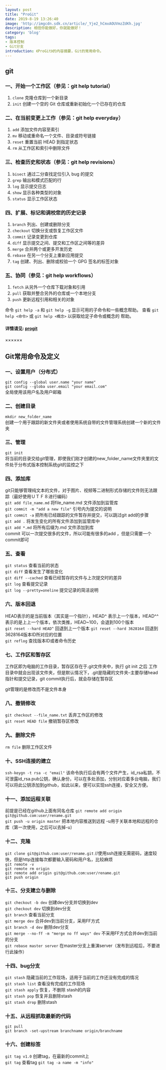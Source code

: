 ```yaml
---
layout: post
title: "ProGit"
date: 2019-8-19 13:26:40
image: 'http://imgcdn.sdk.cn/article/_Yje2_hCmxAOUVmzZdKh.jpg'
description: 相信你能做好，你就能做好！
category: 'blog'
tags:
- 版本控制
- Git分支
introduction: 《ProGit》的内容摘要，Git的常用命令。
---
```


## git
 
### 一、开始一个工作区（参见：git help tutorial）  

1. `clone`      克隆仓库到一个新目录
2. `init`       创建一个空的 Git 仓库或重新初始化一个已存在的仓库


### 二、在当前变更上工作（参见：git help everyday）  

1. `add`        添加文件内容至索引
2. `mv`         移动或重命名一个文件、目录或符号链接
3. `reset`      重置当前 HEAD 到指定状态
4. `rm`         从工作区和索引中删除文件


### 三、检查历史和状态（参见：git help revisions）  

1. `bisect`     通过二分查找定位引入 bug 的提交
2. `grep`       输出和模式匹配的行
3. `log`        显示提交日志
4. `show`       显示各种类型的对象
5. `status`     显示工作区状态


### 四、扩展、标记和调校您的历史记录  

1. `branch`     列出、创建或删除分支
2. `checkout`   切换分支或恢复工作区文件
3. `commit`     记录变更到仓库
4. `diff`       显示提交之间、提交和工作区之间等的差异
5. `merge`      合并两个或更多开发历史
6. `rebase`     在另一个分支上重新应用提交
7. `tag`        创建、列出、删除或校验一个 GPG 签名的标签对象


### 五、协同（参见：git help workflows）  

1. `fetch`      从另外一个仓库下载对象和引用
2. `pull`       获取并整合另外的仓库或一个本地分支
3. `push`       更新远程引用和相关的对象


命令 `git help -a` 和 `git help -g` 显示可用的子命令和一些概念帮助。
查看 `git help <命令>` 或 `git help <概念>` 以获取给定子命令或概念的
帮助。


#### 详情请见: [progit](https://gitee.com/progit/)   

××××××

## Git常用命令及定义

### 一、设置用户（分布式）
`git config --global user.name "your name"`  
`git config --globa user.email "your email.com"`  
全局使用该用户名及用户邮箱  

### 二、创建目录
`mkdir new_folder_name`  
创建一个用于跟踪的新文件夹或者使用系统自带的文件管理系统创建一个新的文件夹  

### 三、管理
`git init`  
将当前的目录交给git管理，即使我们刚才创建的new_folder_name文件夹里的文件处于分布式版本控制系统git的监控之下  

### 四、添加库
git只能够管理纯文本的文件，对于图片、视频等二进制形式存储的文件则无法跟踪（最好使用ＵＴＦ８进行编码）  
`git add file_name.md` 将file_name.md 文件添加到监管库  
`git commit -m "add a new file"` 引号内为提交的说明  
`git commit -a` 把所有已经跟踪的文件暂存并提交，可以跳过git add的步骤  
`git add .` 将发生变化的所有文件添加到监管库中  
`git add *.md` 将所有后缀为.md 文件添加到库   
commit 可以一次提交很多的文件，所以可能有很多的add ，但是只需要一个commit即可  

### 五、查看
`git status` 查看当前的状态  
`git diff` 查看发生了哪些变化  
`git diff --cached` 查看已经暂存的文件与上次提交时的差异  
`git log` 查看提交记录  
`git log --pretty=oneline` 提交记录的简洁说明  

### 六、版本回退
HEAD表示的是当前版本（其实是一个指针），HEAD^ 表示上一个版本，HEAD^^表示的是上上一个版本，依次类推，HEAD~100，会退到100个版本  
`git reset --hard HEAD^` 回退到上一个版本
`git reset --hard 3628164` 回退到3628164版本ID所对应的位置  
`git reflog` 查找版本ID或者命令历史  

### 七、工作区和暂存区
工作区即为电脑的工作目录，暂存区存在于.git文件夹中，执行 git init 之后 工作目录中就会出现该文件夹，但是默认情况下，.git是隐藏的文件夹–主要存储head指针和提交记录，git commit执行后，就会存储在暂存区  

git管理的是修改而不是文件本身  

### 八、撤销修改
`git checkout --file_name.txt` 丢弃工作区的修改  
`git reset HEAD file` 撤销暂存区修改  

### 九、删除文件
`rm file` 删除工作区文件  

### 十、SSH连接的建立
`ssh-keygn -t rsa -c "email"` 该命令执行后会有两个文件产生，id_rsa私钥，不可泄露id_rsa.pub公钥，确认身份，可以在多处添加，分别对应着多台电脑，我们可以将此公钥添加到github，如此以来，便可以实现ssh连接，安全又方便。  

### 十一、添加远程关联
前提是已经在github上面有同名仓库
`git remote add origin git@github.com:user/rename.git`  
`git push -u origin master` 把本地内容推送到远程 -u用于关联本地和远程的仓库（第一次使用，之后可以去掉-u）  

### 十二、克隆
`git clone git@github.com:user/rename.git` //使用ssh连接无需密码，速度较快，但是http连接每次都要输入密码和用户名，比较麻烦  
`git remote -v`  
`git remote rm origin`  
`git remote add origin git@github.com:user/rename.git
`  
`git push origin`  

### 十三、分支建立与删除
`git checkout -b dev` 创建dev分支并切换到dev  
`git checkout dev` 切换到dev分支  
`git branch` 查看当前分支  
`git merge dev` 合并dev到当前分支，采用FF方式  
`git branch -d dev` 删除dev分支  
`git merge --no-ff -m "merge no ff ways" dev` 不采用FF方式合并dev到当前的分支  
`git rebase master server` 在master分支上重演server（发布到远程后，不要进行此操作）  

### 十四、bug分支
`git stash`  隐藏当前的工作现场，适用于当前的工作还没有完成的情况  
`git stash list` 查看没有完成的工作现场  
`git stash apply` 恢复，不删除 stash的内容  
`git stash pop` 恢复并且删除stash  
`git stash drop` 删除stash  

### 十五、从远程抓取最新的代码
`git pull`  
`git branch -set-upstream branchname origin/branchname
`  

### 十六、创建标签
`git tag v1.0` 创建tag，在最新的commit上  
`git tag` 查看tag
`git tag -a name -m "info"`










